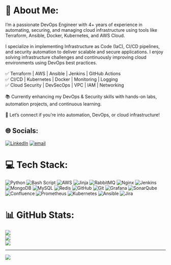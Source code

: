 # 💫 About Me:
I’m a passionate DevOps Engineer with 4+ years of experience in automating, securing, and managing cloud infrastructure using tools like Terraform, Ansible, Docker, Kubernetes, and AWS Cloud.<br><br>I specialize in implementing Infrastructure as Code (IaC), CI/CD pipelines, and security automation to deliver scalable and secure applications. I enjoy solving infrastructure challenges and continuously improving cloud environments using DevOps best practices.<br><br>✅ Terraform | AWS | Ansible | Jenkins | GitHub Actions<br>✅ CI/CD | Kubernetes | Docker | Monitoring | Logging<br>✅ Cloud Security | DevSecOps | VPC | IAM | Networking<br><br>📚 Currently enhancing my DevOps & Security skills with hands-on labs, automation projects, and continuous learning.<br><br>🚀 Let’s connect if you’re into automation, DevOps, or cloud infrastructure!


## 🌐 Socials:
[![LinkedIn](https://img.shields.io/badge/LinkedIn-%230077B5.svg?logo=linkedin&logoColor=white)](https://linkedin.com/in/sshivakumar-paturikuppa) [![email](https://img.shields.io/badge/Email-D14836?logo=gmail&logoColor=white)](mailto:shivapaturi01@gmail.com) 

# 💻 Tech Stack:
![Python](https://img.shields.io/badge/python-3670A0?style=for-the-badge&logo=python&logoColor=ffdd54) ![Bash Script](https://img.shields.io/badge/bash_script-%23121011.svg?style=for-the-badge&logo=gnu-bash&logoColor=white) ![AWS](https://img.shields.io/badge/AWS-%23FF9900.svg?style=for-the-badge&logo=amazon-aws&logoColor=white) ![Jinja](https://img.shields.io/badge/jinja-white.svg?style=for-the-badge&logo=jinja&logoColor=black) ![RabbitMQ](https://img.shields.io/badge/rabbitmq-FF6600?style=for-the-badge&logo=rabbitmq&logoColor=white) ![Nginx](https://img.shields.io/badge/nginx-%23009639.svg?style=for-the-badge&logo=nginx&logoColor=white) ![Jenkins](https://img.shields.io/badge/jenkins-%232C5263.svg?style=for-the-badge&logo=jenkins&logoColor=white) ![MongoDB](https://img.shields.io/badge/MongoDB-%234ea94b.svg?style=for-the-badge&logo=mongodb&logoColor=white) ![MySQL](https://img.shields.io/badge/mysql-4479A1.svg?style=for-the-badge&logo=mysql&logoColor=white) ![Redis](https://img.shields.io/badge/redis-%23DD0031.svg?style=for-the-badge&logo=redis&logoColor=white) ![GitHub](https://img.shields.io/badge/github-%23121011.svg?style=for-the-badge&logo=github&logoColor=white) ![Git](https://img.shields.io/badge/git-%23F05033.svg?style=for-the-badge&logo=git&logoColor=white) ![Grafana](https://img.shields.io/badge/grafana-%23F46800.svg?style=for-the-badge&logo=grafana&logoColor=white) ![SonarQube](https://img.shields.io/badge/SonarQube-black?style=for-the-badge&logo=sonarqube&logoColor=4E9BCD) ![Confluence](https://img.shields.io/badge/confluence-%23172BF4.svg?style=for-the-badge&logo=confluence&logoColor=white) ![Prometheus](https://img.shields.io/badge/Prometheus-E6522C?style=for-the-badge&logo=Prometheus&logoColor=white) ![Kubernetes](https://img.shields.io/badge/kubernetes-%23326ce5.svg?style=for-the-badge&logo=kubernetes&logoColor=white) ![Ansible](https://img.shields.io/badge/ansible-%231A1918.svg?style=for-the-badge&logo=ansible&logoColor=white) ![Jira](https://img.shields.io/badge/jira-%230A0FFF.svg?style=for-the-badge&logo=jira&logoColor=white)
# 📊 GitHub Stats:
![](https://github-readme-stats.vercel.app/api?username=shivapaturi&theme=shadow_blue&hide_border=false&include_all_commits=false&count_private=false)<br/>
![](https://nirzak-streak-stats.vercel.app/?user=shivapaturi&theme=shadow_blue&hide_border=false)<br/>
![](https://github-readme-stats.vercel.app/api/top-langs/?username=shivapaturi&theme=shadow_blue&hide_border=false&include_all_commits=false&count_private=false&layout=compact)

---
[![](https://visitcount.itsvg.in/api?id=shivapaturi&icon=0&color=0)](https://visitcount.itsvg.in)

<!-- Proudly created with GPRM ( https://gprm.itsvg.in ) -->